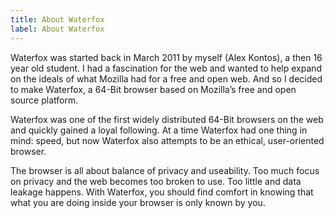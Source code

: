 ```yaml
---
title: About Waterfox
label: About Waterfox
---
```


Waterfox was started back in March 2011 by myself (Alex Kontos), a then 16 year old student. I had a fascination for the web and wanted to help expand on the ideals of what Mozilla had for a free and open web. And so I decided to make Waterfox, a 64-Bit browser based on Mozilla’s free and open source platform.

Waterfox was one of the first widely distributed 64-Bit browsers on the web and quickly gained a loyal following. At a time Waterfox had one thing in mind: speed, but now Waterfox also attempts to be an ethical, user-oriented browser.

The browser is all about balance of privacy and useability. Too much focus on privacy and the web becomes too broken to use. Too little and data leakage happens. With Waterfox, you should find comfort in knowing that what you are doing inside your browser is only known by you.
